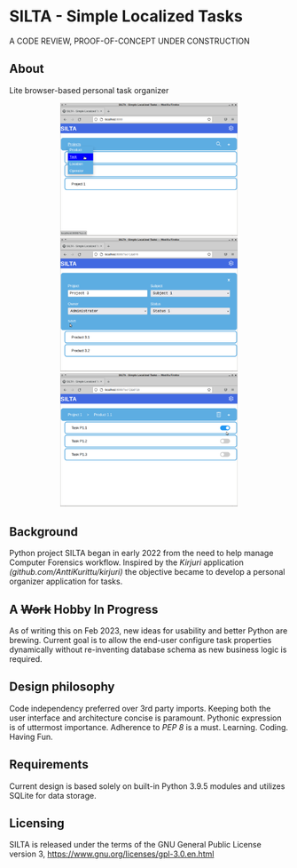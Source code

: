 # SILTA - Simple Localized Tasks
A CODE REVIEW, PROOF-OF-CONCEPT UNDER CONSTRUCTION
## About
Lite browser-based personal task organizer
<p align="center">
  <img src="docs/silta-1.png" width="320px">
  <img src="docs/silta-2.png" width="320px">
  <img src="docs/silta-3.png" width="320px">
</p>

## Background
Python project SILTA began in early 2022 from the need to help manage Computer Forensics workflow. Inspired by the *Kirjuri* application *(github.com/AnttiKurittu/kirjuri)* the objective became to develop a personal organizer application for tasks.

## A ~~Work~~ Hobby In Progress
As of writing this on Feb 2023, new ideas for usability and better Python are brewing. Current goal is to allow the end-user configure task properties dynamically without re-inventing database schema as new business logic is required.

## Design philosophy
Code independency preferred over 3rd party imports. Keeping both the user interface and architecture concise is paramount. Pythonic expression is of uttermost importance. Adherence to *PEP 8* is a must. Learning. Coding. Having Fun.

## Requirements
Current design is based solely on built-in Python 3.9.5 modules and utilizes SQLite for data storage.

## Licensing
SILTA is released under the terms of the GNU General Public License version 3, https://www.gnu.org/licenses/gpl-3.0.en.html
